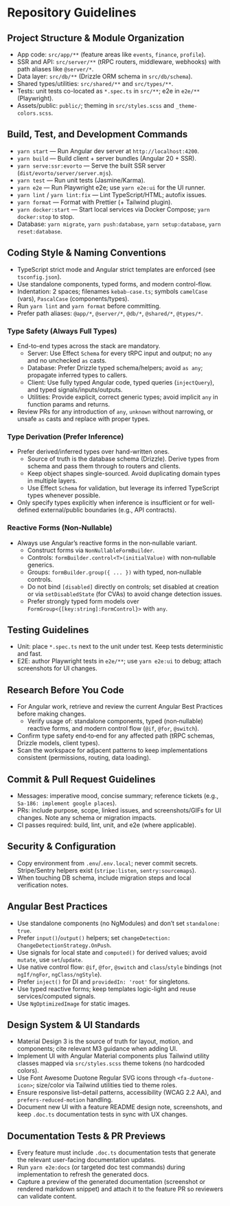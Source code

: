 # Repository Guidelines

## Project Structure & Module Organization
- App code: `src/app/**` (feature areas like `events`, `finance`, `profile`).
- SSR and API: `src/server/**` (tRPC routers, middleware, webhooks) with path aliases like `@server/*`.
- Data layer: `src/db/**` (Drizzle ORM schema in `src/db/schema`).
- Shared types/utilities: `src/shared/**` and `src/types/**`.
- Tests: unit tests co-located as `*.spec.ts` in `src/**`; e2e in `e2e/**` (Playwright).
- Assets/public: `public/`; theming in `src/styles.scss` and `_theme-colors.scss`.

## Build, Test, and Development Commands
- `yarn start` — Run Angular dev server at `http://localhost:4200`.
- `yarn build` — Build client + server bundles (Angular 20 + SSR).
- `yarn serve:ssr:evorto` — Serve the built SSR server (`dist/evorto/server/server.mjs`).
- `yarn test` — Run unit tests (Jasmine/Karma).
- `yarn e2e` — Run Playwright e2e; use `yarn e2e:ui` for the UI runner.
- `yarn lint` / `yarn lint:fix` — Lint TypeScript/HTML; autofix issues.
- `yarn format` — Format with Prettier (+ Tailwind plugin).
- `yarn docker:start` — Start local services via Docker Compose; `yarn docker:stop` to stop.
- Database: `yarn migrate`, `yarn push:database`, `yarn setup:database`, `yarn reset:database`.

## Coding Style & Naming Conventions
- TypeScript strict mode and Angular strict templates are enforced (see `tsconfig.json`).
- Use standalone components, typed forms, and modern control-flow.
- Indentation: 2 spaces; filenames `kebab-case.ts`; symbols `camelCase` (vars), `PascalCase` (components/types).
- Run `yarn lint` and `yarn format` before committing.
- Prefer path aliases: `@app/*`, `@server/*`, `@db/*`, `@shared/*`, `@types/*`.

### Type Safety (Always Full Types)
- End-to-end types across the stack are mandatory.
  - Server: Use Effect `Schema` for every tRPC input and output; no `any` and no unchecked `as` casts.
  - Database: Prefer Drizzle typed schema/helpers; avoid `as any`; propagate inferred types to callers.
  - Client: Use fully typed Angular code, typed queries (`injectQuery`), and typed signals/inputs/outputs.
  - Utilities: Provide explicit, correct generic types; avoid implicit `any` in function params and returns.
- Review PRs for any introduction of `any`, `unknown` without narrowing, or unsafe `as` casts and replace with proper types.

### Type Derivation (Prefer Inference)
- Prefer derived/inferred types over hand-written ones.
  - Source of truth is the database schema (Drizzle). Derive types from schema and pass them through to routers and clients.
  - Keep object shapes single-sourced. Avoid duplicating domain types in multiple layers.
  - Use Effect `Schema` for validation, but leverage its inferred TypeScript types whenever possible.
- Only specify types explicitly when inference is insufficient or for well-defined external/public boundaries (e.g., API contracts).

### Reactive Forms (Non‑Nullable)
- Always use Angular’s reactive forms in the non‑nullable variant.
  - Construct forms via `NonNullableFormBuilder`.
  - Controls: `formBuilder.control<T>(initialValue)` with non‑nullable generics.
  - Groups: `formBuilder.group({ ... })` with typed, non‑nullable controls.
  - Do not bind `[disabled]` directly on controls; set disabled at creation or via `setDisabledState` (for CVAs) to avoid change detection issues.
  - Prefer strongly typed form models over `FormGroup<{[key:string]:FormControl}>` with `any`.

## Testing Guidelines
- Unit: place `*.spec.ts` next to the unit under test. Keep tests deterministic and fast.
- E2E: author Playwright tests in `e2e/**`; use `yarn e2e:ui` to debug; attach screenshots for UI changes.

## Research Before You Code
- For Angular work, retrieve and review the current Angular Best Practices before making changes.
  - Verify usage of: standalone components, typed (non‑nullable) reactive forms, and modern control flow (`@if`, `@for`, `@switch`).
- Confirm type safety end‑to‑end for any affected path (tRPC schemas, Drizzle models, client types).
- Scan the workspace for adjacent patterns to keep implementations consistent (permissions, routing, data loading).

## Commit & Pull Request Guidelines
- Messages: imperative mood, concise summary; reference tickets (e.g., `Sa-186: implement google places`).
- PRs: include purpose, scope, linked issues, and screenshots/GIFs for UI changes. Note any schema or migration impacts.
- CI passes required: build, lint, unit, and e2e (where applicable).

## Security & Configuration
- Copy environment from `.env`/`.env.local`; never commit secrets. Stripe/Sentry helpers exist (`stripe:listen`, `sentry:sourcemaps`).
- When touching DB schema, include migration steps and local verification notes.

## Angular Best Practices
- Use standalone components (no NgModules) and don’t set `standalone: true`.
- Prefer `input()`/`output()` helpers; set `changeDetection: ChangeDetectionStrategy.OnPush`.
- Use signals for local state and `computed()` for derived values; avoid `mutate`, use `set`/`update`.
- Use native control flow: `@if`, `@for`, `@switch` and `class`/`style` bindings (not `ngIf/ngFor`, `ngClass/ngStyle`).
- Prefer `inject()` for DI and `providedIn: 'root'` for singletons.
- Use typed reactive forms; keep templates logic-light and reuse services/computed signals.
- Use `NgOptimizedImage` for static images.

## Design System & UI Standards
- Material Design 3 is the source of truth for layout, motion, and components; cite relevant M3 guidance when adding UI.
- Implement UI with Angular Material components plus Tailwind utility classes mapped via `src/styles.scss` theme tokens (no hardcoded colors).
- Use Font Awesome Duotone Regular SVG icons through `<fa-duotone-icon>`; size/color via Tailwind utilities tied to theme roles.
- Ensure responsive list–detail patterns, accessibility (WCAG 2.2 AA), and `prefers-reduced-motion` handling.
- Document new UI with a feature README design note, screenshots, and keep `.doc.ts` documentation tests in sync with UX changes.

## Documentation Tests & PR Previews
- Every feature must include `.doc.ts` documentation tests that generate the relevant user-facing documentation updates.
- Run `yarn e2e:docs` (or targeted doc test commands) during implementation to refresh the generated docs.
- Capture a preview of the generated documentation (screenshot or rendered markdown snippet) and attach it to the feature PR so reviewers can validate content.
